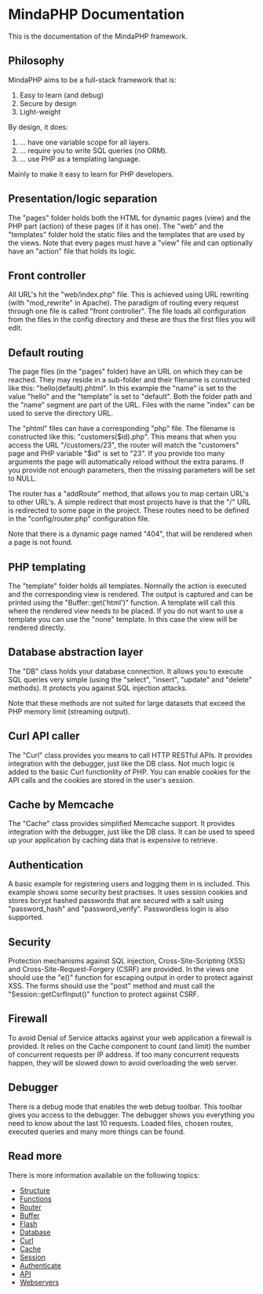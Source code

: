 # MindaPHP Documentation

This is the documentation of the MindaPHP framework.

## Philosophy

MindaPHP aims to be a full-stack framework that is:

1.  Easy to learn (and debug)
2.  Secure by design
3.  Light-weight

By design, it does:

1.  … have one variable scope for all layers.
2.  … require you to write SQL queries (no ORM).
3.  … use PHP as a templating language.

Mainly to make it easy to learn for PHP developers.

## Presentation/logic separation

The "pages" folder holds both the HTML for dynamic pages (view) and the PHP part (action) of these pages (if it has one).
The "web" and the "templates" folder hold the static files and the templates that are used by the views.
Note that every pages must have a "view" file and can optionally have an "action" file that holds its logic.

## Front controller

All URL's hit the "web/index.php" file. This is achieved using URL rewriting (with "mod_rewrite" in Apache).
The paradigm of routing every request through one file is called "front controller".
The file loads all configuration from the files in the config directory and these are thus the first files you will edit.

## Default routing

The page files (in the "pages" folder) have an URL on which they can be reached.
They may reside in a sub-folder and their filename is constructed like this: "hello(default).phtml".
In this example the "name" is set to the value "hello" and the "template" is set to "default".
Both the folder path and the "name" segment are part of the URL.
Files with the name "index" can be used to serve the directory URL.

The "phtml" files can have a corresponding "php" file. The filename is constructed like this: "customers($id).php".
This means that when you access the URL "/customers/23", the router will match the "customers" page and PHP variable "$id" is set to "23".
If you provide too many arguments the page will automatically reload without the extra params.
If you provide not enough parameters, then the missing parameters will be set to NULL.

The router has a "addRoute" method, that allows you to map certain URL's to other URL's.
A simple redirect that most projects have is that the "/" URL is redirected to some page in the project.
These routes need to be defined in the "config/router.php" configuration file.

Note that there is a dynamic page named "404", that will be rendered when a page is not found.

## PHP templating

The "template" folder holds all templates. Normally the action is executed and the corresponding view is rendered.
The output is captured and can be printed using the "Buffer::get('html')" function.
A template will call this where the rendered view needs to be placed.
If you do not want to use a template you can use the "none" template.
In this case the view will be rendered directly.

## Database abstraction layer

The "DB" class holds your database connection.
It allows you to execute SQL queries very simple (using the "select", "insert", "update" and "delete" methods).
It protects you against SQL injection attacks.

Note that these methods are not suited for large datasets that exceed the PHP memory limit (streaming output).

## Curl API caller

The "Curl" class provides you means to call HTTP RESTful APIs.
It provides integration with the debugger, just like the DB class.
Not much logic is added to the basic Curl functionlity of PHP.
You can enable cookies for the API calls and the cookies are stored in the user's session.

## Cache by Memcache

The "Cache" class provides simplified Memcache support.
It provides integration with the debugger, just like the DB class.
It can be used to speed up your application by caching data that is expensive to retrieve.

## Authentication

A basic example for registering users and logging them in is included. This example shows some security best practises.
It uses session cookies and stores bcrypt hashed passwords that are secured with a salt using "password_hash" and "password_verify".
Passwordless login is also supported.

## Security

Protection mechanisms against SQL injection, Cross-Site-Scripting (XSS) and Cross-Site-Request-Forgery (CSRF) are provided.
In the views one should use the "e()" function for escaping output in order to protect against XSS.
The forms should use the "post" method and must call the "Session::getCsrfInput()" function to protect against CSRF.

## Firewall

To avoid Denial of Service attacks against your web application a firewall is provided.
It relies on the Cache component to count (and limit) the number of concurrent requests per IP address.
If too many concurrent requests happen, they will be slowed down to avoid overloading the web server.

## Debugger

There is a debug mode that enables the web debug toolbar. This toolbar gives you access to the debugger.
The debugger shows you everything you need to know about the last 10 requests.
Loaded files, chosen routes, executed queries and many more things can be found.

## Read more

There is more information available on the following topics:

* [Structure](structure.md)
* [Functions](functions.md)
* [Router](router.md)
* [Buffer](buffer.md)
* [Flash](flash.md)
* [Database](database.md)
* [Curl](curl.md)
* [Cache](cache.md)
* [Session](session.md)
* [Authenticate](authenticate.md)
* [API](api.md)
* [Webservers](webservers.md)
